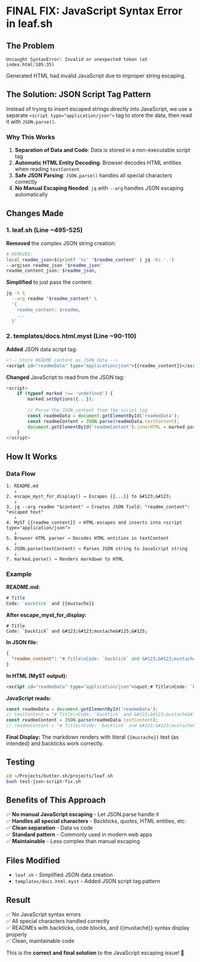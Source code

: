 # FINAL FIX: JavaScript Syntax Error in leaf.sh

## The Problem
```
Uncaught SyntaxError: Invalid or unexpected token (at index.html:105:35)
```

Generated HTML had invalid JavaScript due to improper string escaping.

## The Solution: JSON Script Tag Pattern

Instead of trying to insert escaped strings directly into JavaScript, we use a separate `<script type="application/json">` tag to store the data, then read it with `JSON.parse()`.

### Why This Works

1. **Separation of Data and Code**: Data is stored in a non-executable script tag
2. **Automatic HTML Entity Decoding**: Browser decodes HTML entities when reading `textContent`
3. **Safe JSON Parsing**: `JSON.parse()` handles all special characters correctly
4. **No Manual Escaping Needed**: `jq` with `--arg` handles JSON escaping automatically

## Changes Made

### 1. leaf.sh (Line ~495-525)

**Removed** the complex JSON string creation:
```bash
# REMOVED:
local readme_json=$(printf '%s' "$readme_content" | jq -Rs '.')
--argjson readme_json "$readme_json"
readme_content_json: $readme_json,
```

**Simplified** to just pass the content:
```bash
jq -n \
  --arg readme "$readme_content" \
  '{
    readme_content: $readme,
    ...
  }'
```

### 2. templates/docs.html.myst (Line ~90-110)

**Added** JSON data script tag:
```html
<!-- Store README content as JSON data -->
<script id="readmeData" type="application/json">{{readme_content}}</script>
```

**Changed** JavaScript to read from the JSON tag:
```javascript
<script>
    if (typeof marked !== 'undefined') {
        marked.setOptions({...});
        
        // Parse the JSON content from the script tag
        const readmeData = document.getElementById('readmeData');
        const readmeContent = JSON.parse(readmeData.textContent);
        document.getElementById('readmeContent').innerHTML = marked.parse(readmeContent);
    }
</script>
```

## How It Works

### Data Flow

```
1. README.md
   ↓
2. escape_myst_for_display() → Escapes {{...}} to &#123;&#123;
   ↓
3. jq --arg readme "$content" → Creates JSON field: "readme_content": "escaped text"
   ↓
4. MyST {{readme_content}} → HTML-escapes and inserts into <script type="application/json">
   ↓
5. Browser HTML parser → Decodes HTML entities in textContent
   ↓
6. JSON.parse(textContent) → Parses JSON string to JavaScript string
   ↓
7. marked.parse() → Renders markdown to HTML
```

### Example

**README.md:**
```markdown
# Title
Code: `backtick` and {{mustache}}
```

**After escape_myst_for_display:**
```
# Title
Code: `backtick` and &#123;&#123;mustache&#125;&#125;
```

**In JSON file:**
```json
{
  "readme_content": "# Title\nCode: `backtick` and &#123;&#123;mustache&#125;&#125;"
}
```

**In HTML (MyST output):**
```html
<script id="readmeData" type="application/json">&quot;# Title\nCode: `backtick` and &amp;#123;&amp;#123;mustache&amp;#125;&amp;#125;&quot;</script>
```

**JavaScript reads:**
```javascript
const readmeData = document.getElementById('readmeData');
// textContent = "# Title\nCode: `backtick` and &#123;&#123;mustache&#125;&#125;"
const readmeContent = JSON.parse(readmeData.textContent);
// readmeContent = "# Title\nCode: `backtick` and &#123;&#123;mustache&#125;&#125;"
```

**Final Display:**
The markdown renders with literal `{{mustache}}` text (as intended) and backticks work correctly.

## Testing

```bash
cd ~/Projects/butter.sh/projects/leaf.sh
bash test-json-script-fix.sh
```

## Benefits of This Approach

✅ **No manual JavaScript escaping** - Let JSON.parse handle it  
✅ **Handles all special characters** - Backticks, quotes, HTML entities, etc.  
✅ **Clean separation** - Data vs code  
✅ **Standard pattern** - Commonly used in modern web apps  
✅ **Maintainable** - Less complex than manual escaping  

## Files Modified

- `leaf.sh` - Simplified JSON data creation
- `templates/docs.html.myst` - Added JSON script tag pattern

## Result

✅ No JavaScript syntax errors  
✅ All special characters handled correctly  
✅ READMEs with backticks, code blocks, and {{mustache}} syntax display properly  
✅ Clean, maintainable code  

This is the **correct and final solution** to the JavaScript escaping issue! 🎉
